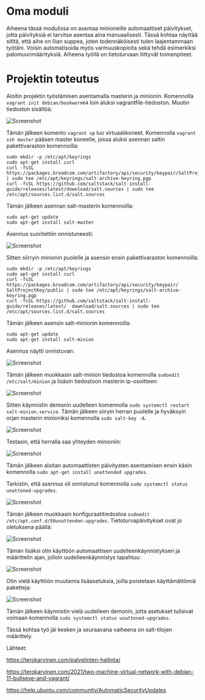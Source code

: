 # Oma moduli

Aiheena tässä modulissa on asentaa minioneille automaattiset päivitykset, jotta päivityksiä ei tarvitse asentaa aina manuaalisesti. Tässä kohtaa näyttää sitltä, että aihe on liian suppea, joten todennäköisesti tulen laajentammaan työtäni. Voisin automatisoida myös varmuuskopioita sekä tehdä esimerkiksi palomuurimäärityksiä. Aiheena työllä on tietoturvaan liittyvät toimenpiteet.  


# Projektin toteutus

Aloitin projektin työstämisen asentamalla masterin ja minionin. Komennolla `vagrant init debian/bookworm64` loin aluksi vagrantfile-tiedoston. Muutin tiedoston sisältöä:

![Screenshot](https://github.com/user-attachments/assets/d57f1e9a-2cfe-4a09-b31b-e0a444fa5f5e)

Tämän jälkeen komento `vagrant up` luo virtuaalikoneet. Komennolla `vagrant ssh master` pääsen master koneelle, jossa aluksi asennan saltin pakettivaraston komennoilla: 

    sudo mkdir -p /etc/apt/keyrings
    sudo apt-get install curl
    curl -fsSL https://packages.broadcom.com/artifactory/api/security/keypair/SaltProjectKey/public | sudo tee /etc/apt/keyrings/salt-archive-keyring.pgp
    curl -fsSL https://github.com/saltstack/salt-install-guide/releases/latest/download/salt.sources | sudo tee /etc/apt/sources.list.d/salt.sources

Tämän jälkeen asennan salt-masterin komennoilla:

    sudo apt-get update
    sudo apt-get install salt-master

Asennus suoritettiin onnistuneesti:

![Screenshot](https://github.com/user-attachments/assets/dc433909-2f17-4a25-8f52-063926f13621)

Sitten siirryin minionin puolelle ja asensin ensin pakettivaraston komennoilla: 

    sudo mkdir -p /etc/apt/keyrings
    sudo apt-get install curl
    curl -fsSL https://packages.broadcom.com/artifactory/api/security/keypair/     SaltProjectKey/public | sudo tee /etc/apt/keyrings/salt-archive-keyring.pgp
    curl -fsSL https://github.com/saltstack/salt-install-guide/releases/latest/  download/salt.sources | sudo tee /etc/apt/sources.list.d/salt.sources

Tämän jälkeen asensin salt-minionin komennoilla:

    sudo apt-get update
    sudo apt-get install salt-minion

Asennus näytti onnistuvan:

![Screenshot](https://github.com/user-attachments/assets/7fa42e8d-1563-4ae2-b608-cdc64da3544a)

Tämän jälkeen muokkasin salt-minion tiedostoa komennolla `sudoedit /etc/salt/minion` ja lisäsin tiedostoon masterin ip-osoitteen:

![Screenshot](https://github.com/user-attachments/assets/5f54b620-2ce4-4e60-b964-ea1955fd6b07)

Sitten käynnistin demonin uudelleen komennolla `sudo systemctl restart salt-minion.service`. Tämän jälkeen siiryin herran puolelle ja hyväksyin orjan masterin minioniksi komennolla `sudo salt-key -A`. 

![Screenshot](https://github.com/user-attachments/assets/40935df5-ac25-4ea7-b19e-ef9a51fbde6c)

Testasin, että herralla saa yhteyden minioniin:

![Screenshot](https://github.com/user-attachments/assets/689e4f47-3126-47cf-b6fe-eb4d502b2317)

Tämän jälkeen aloitan automaattisten päivitysten asentamisen ensin käsin komennolla `sudo apt-get install unattended upgrades`.

Tarkistin, että asennus oli onnistunut komennolla `sudo systemctl status unattened-upgrades`. 

![Screenshot](https://github.com/user-attachments/assets/6d2ec899-51ad-4725-821f-e2c47d8a932b)

Tämän jälkeen muokkasin konfiguraatitiedostoa `sudoedit /etc/apt.conf.d/50unattenden-upgrades`. Tietoturvapäivitykset ovat jo oletuksena päällä:

![Screenshot](https://github.com/user-attachments/assets/24322cff-8192-4b23-93eb-5ae9ec871a00)

Tämän lisäksi otin käyttöön automaattisen uudelleenkäynnistyksen ja määrittelin ajan, jolloin uudelleenkäynnistys tapahtuu:

![Screenshot](https://github.com/user-attachments/assets/a0d5d41f-8c69-4b1a-ab72-a2ad7fe4da0e)

Otin vielä käyttöön muutamia lisäasetuksia, joilla poistetaan käyttämättömiä paketteja:

![Screenshot](https://github.com/user-attachments/assets/0e8c6fbf-263e-4966-b633-a8ffe15487ea)

Tämän jälkeen käynnistin vielä uudelleen demonin, jotta asetukset tulisivat voimaan komennolla `sudo systemctl status unattened-upgrades`. 

Tässä kohtaa työ jäi kesken ja seuraavana vaiheena on salt-tilojen määrittely.



Lähteet:

https://terokarvinen.com/palvelinten-hallinta/

https://terokarvinen.com/2021/two-machine-virtual-network-with-debian-11-bullseye-and-vagrant/

https://help.ubuntu.com/community/AutomaticSecurityUpdates





















